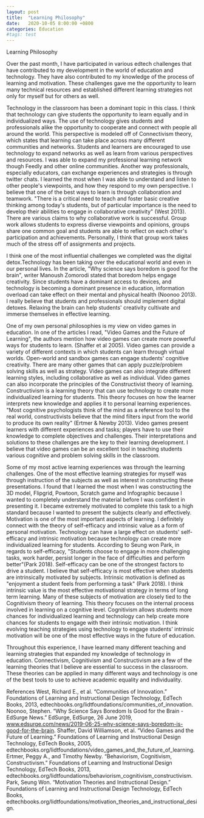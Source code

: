 ```yaml
---
layout: post
title:  "Learning Philosophy"
date:   2020-10-05 8:00:00 +0800
categories: Education
#tags: test
---
```

Learning Philosophy

Over the past month, I have participated in various edtech challenges that have contributed to my development in the world of education and technology. They have also contributed to my knowledge of the process of learning and motivation. These challenges gave me the opportunity to learn many technical resources and established different learning strategies not only for myself but for others as well.

Technology in the classroom has been a dominant topic in this class. I think that technology can give students the opportunity to learn equally and in individualized ways. The use of technology gives students and professionals alike the opportunity to cooperate and connect with people all around the world. This perspective is modeled off of Connectivism theory, which states that learning can take place across many different communities and networks. Students and learners are encouraged to use technology to expand networks as well as learn from various perspectives and resources. I was able to expand my professional learning network though Feedly and other online communities. Another way professionals, especially educators, can exchange experiences and strategies is through twitter chats. I learned the most when I was able to understand and listen to other people's viewpoints, and how they respond to my own perspective. I believe that one of the best ways to learn is through collaboration and teamwork. "There is a critical need to teach and foster basic creative thinking among today's students, but of particular importance is the need to develop their abilities to engage in collaborative creativity" (West 2013). There are various claims to why collaborative work is successful. Group work allows students to express diverse viewpoints and opinions, groups share one common goal and students are able to reflect on each other's participation and achievements. Personally, I think that group work takes much of the stress off of assignments and projects.

I think one of the most influential challenges we completed was the digital detox.Technology has been taking over the educational world and even in our personal lives. In the article, "Why science says boredom is good for the brain", writer Manoush Zomorodi stated that boredom helps engage creativity. Since students have a dominant access to devices, and technology is becoming a dominant presence in education, information overload can take effect on their mental and physical health (Noonoo 2013). I really believe that students and professionals should implement digital detoxes. Relaxing the brain can help students' creativity cultivate and immerse themselves in effective learning.

One of my own personal philosophies is my view on video games in education. In one of the articles I read, "Video Games and the Future of Learning", the authors mention how video games can create more powerful ways for students to learn. (Shaffer et al 2005). Video games can provide a variety of different contexts in which students can learn through virtual worlds. Open-world and sandbox games can engage students' cognitive creativity. There are many other games that can apply puzzle/problem solving skills as well as strategy. Video games can also integrate different learning styles, including collaborative as well as individual. Video games can also incorporate the principles of the Constructivist theory of learning. Constructivism is a learning theory that can use technology to create more individualized learning for students. This theory focuses on how the learner interprets new knowledge and applies it to personal learning experiences. "Most cognitive psychologists think of the mind as a reference tool to the real world, constructivists believe that the mind filters input from the world to produce its own reality" (Ertmer & Newby 2013). Video games present learners with different experiences and tasks; players have to use their knowledge to complete objectives and challenges. Their interpretations and solutions to these challenges are the key to their learning development. I believe that video games can be an excellent tool in teaching students various cognitive and problem solving skills in the classroom.

Some of my most active learning experiences was through the learning challenges. One of the most effective learning strategies for myself was through instruction of the subjects as well as interest in constructing these presentations. I found that I learned the most when I was constructing the 3D model, Flipgrid, Powtoon, Scratch game and Infographic because I wanted to completely understand the material before I was confident in presenting it. I became extremely motivated to complete this task to a high standard because I wanted to present the subjects clearly and effectively. Motivation is one of the most important aspects of learning. I definitely connect with the theory of self-efficacy and intrinsic value as a form of personal motivation. Technology can have a large effect on students' self-efficacy and intrinsic motivation because technology can create more individualized learning for students. According to Seung won Park, in regards to self-efficacy, "Students choose to engage in more challenging tasks, work harder, persist longer in the face of difficulties and perform better"(Park 2018). Self-efficacy can be one of the strongest factors to drive a student. I believe that self-efficacy is most effective when students are intrinsically motivated by subjects. Intrinsic motivation is defined as "enjoyment a student feels from performing a task" (Park 2018). I think intrinsic value is the most effective motivational strategy in terms of long term learning. Many of these subjects of motivation are closely tied to the Cognitivism theory of learning. This theory focuses on the internal process involved in learning on a cognitive level. Cognitivism allows students more chances for individualized learning and technology can help create more chances for students to engage with their intrinsic motivation. I think evolving teaching strategies using technology to engage students' intrinsic motivation will be one of the most effective ways in the future of education.   


Throughout this experience, I have learned many different teaching and learning strategies that expanded my knowledge of technology in education. Connectivism, Cognitivism and Constructivism are a few of the learning theories that I believe are essential to success in the classroom. These theories can be applied in many different ways and technology is one of the best tools to use to achieve academic equality and individuality.









References
West, Richard E., et al. “Communities of Innovation.” Foundations of    Learning and Instructional Design Technology, EdTech Books, 2013, edtechbooks.org/lidtfoundations/communities_of_innovation.
Noonoo, Stephen. “Why Science Says Boredom Is Good for the Brain - EdSurge News.” EdSurge, EdSurge, 26 June 2019, www.edsurge.com/news/2019-06-25-why-science-says-boredom-is-good-for-the-brain.
Shaffer, David Williamson, et al. “Video Games and the Future of Learning.” Foundations of Learning and Instructional Design Technology, EdTech Books, 2005, edtechbooks.org/lidtfoundations/video_games_and_the_future_of_learning.
Ertmer, Peggy A., and Timothy Newby. “Behaviorism, Cognitivism, Constructivism.” Foundations of Learning and Instructional Design Technology, EdTech Books, 2013, edtechbooks.org/lidtfoundations/behaviorism_cognitivism_constructivism.
Park, Seung Won. “Motivation Theories and Instructional Design.” Foundations of Learning and Instructional Design Technology, EdTech Books, edtechbooks.org/lidtfoundations/motivation_theories_and_instructional_design.
